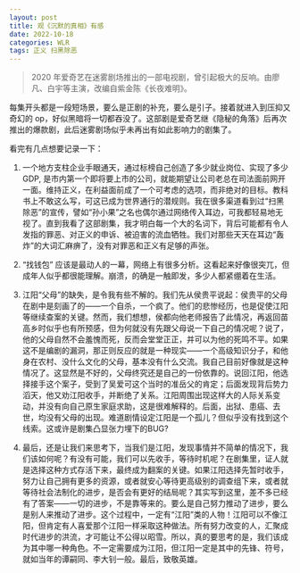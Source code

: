 ```yaml
---
layout: post
title: 观《沉默的真相》有感
date: 2022-10-18
categories: WLR  
tags: 正义 扫黑除恶
---
```


> 2020 年爱奇艺在迷雾剧场推出的一部电视剧，曾引起极大的反响。由廖凡、白宇等主演，改编自紫金陈《长夜难明》。

每集开头都是一段短场景，要么是正剧的补充，要么是引子。接着就进入到压抑又奇幻的 op，好似黑暗将一切都吞没了。这部剧是爱奇艺继《隐秘的角落》后再次推出的爆款剧，此后迷雾剧场似乎未再出有如此影响力的剧集了。

看完有几点想要记录一下：

1. 一个地方支柱企业手眼通天，通过标榜自己创造了多少就业岗位、实现了多少 GDP, 是市内第一个即将要上市的公司，就能期望让公司老总在司法面前网开一面。维持正义，在利益面前成了一个可考虑的选项，而非绝对的目标。教科书上不敢这么写，可这已成为世界通行的潜规则。我在很多渠道看到过“扫黑除恶”的宣传，譬如“孙小果”之名也偶尔通过网络传入耳边，可我都轻易地无视了。直到我看了这部剧集，我才明白每一个大的名词下，背后可能都有令人发指的罪恶、对正义的申诉、被迫害的流血牺牲。我们对那些天天在耳边“轰炸”的大词汇麻痹了，没有对罪恶和正义有足够的声张。

2. “找钱包” 应该是最动人的一幕，网络上有很多分析。这看起来好像很突兀，但成年人似乎都很能理解。崩溃，的确是一触即发，多少人都紧绷着在生活。

3. 江阳“父母”的缺失，是令我有些不解的。我们先从侯贵平说起：侯贵平的父母在剧中是刻画了的——一个自杀，一个疯了。他们的悲惨经历，也是促使江阳等继续查案的关键。然而，我们想想，侯都向他老师报告了此情况，再返回苗高乡时似乎也有所预感，但为何就没有先跟父母说一下自己的情况呢？说了，他的父母自然不会羞愧而死，反而会堂堂正正，并可以为他的死鸣不平。如果这不是编剧的漏洞，那正则反应的就是一种现实——一个高级知识分子，和他身在农村、没什么文化的父母，基本没有什么交流。我自己目前好像就是这种情况了。这显然是不好的，父母终究还是自己的一份依靠的。说回江阳，他选择接手这个案子，受到了吴爱可这个当时的准岳父的肯定；后面发现背后势力滔天，他又劝江阳收手，并断绝了关系。江阳周围出现这样大的人际关系变动，并没有向自己原生家庭求助，这是很难解释的。后面，出狱、患癌、去世，均没有父母的出现。难道剧情设定江阳是一个孤儿？但似乎没有找到这个线索。这或许是剧集凸显张力埋下的BUG?

4. 最后，还是让我们来思考下，当我们是江阳，发现事情并不简单的情况下，我们该如何呢？有没有可能，我们可以先收手，等待时机呢？在剧集里，证人就是选择这种方式存活下来，最终成为翻案的关键。如果江阳选择先暂时收手，努力让自己拥有更多的资源，或者就安心等待更高级别的调查组下来，或者就等待社会法制化的进步，是否会有更好的结局呢？其实写到这里，差不多已经有了答案——一切的进步，不是靠等来的。要么是自己努力推动了进步，要么是别人来推动了进步。这个过程中，一定有“江阳”类的人物！江阳可以不像江阳，但肯定有人喜爱那个江阳一样采取这种做法。所有努力改变的人，汇聚成时代进步的洪流，才可能让不公得以昭雪。所以，真的要思考的是，我们该成为其中哪一种角色。不一定需要成为江阳，但江阳一定是其中的先锋、符号，就如当年的谭嗣同、李大钊一般。最后，致敬英雄。
